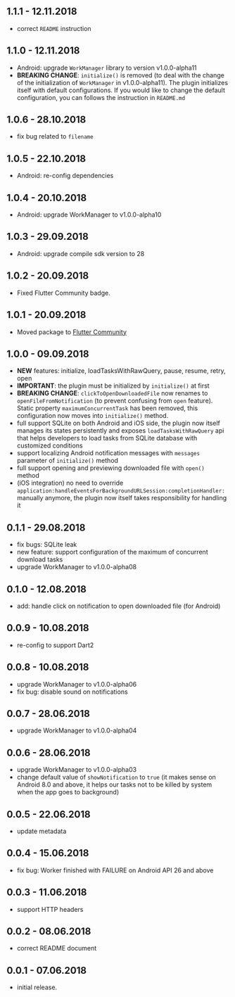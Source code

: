 ## 1.1.1 - 12.11.2018

* correct `README` instruction

## 1.1.0 - 12.11.2018

* Android: upgrade `WorkManager` library to version v1.0.0-alpha11
* **BREAKING CHANGE**: `initialize()` is removed (to deal with the change of the initialization of `WorkManager` in v1.0.0-alpha11). The plugin initializes itself with default configurations. If you would like to change the default configuration, you can follows the instruction in `README.md`

## 1.0.6 - 28.10.2018

* fix bug related to `filename`

## 1.0.5 - 22.10.2018

* Android: re-config dependencies

## 1.0.4 - 20.10.2018

* Android: upgrade WorkManager to v1.0.0-alpha10

## 1.0.3 - 29.09.2018

* Android: upgrade compile sdk version to 28

## 1.0.2 - 20.09.2018

* Fixed Flutter Community badge.

## 1.0.1 - 20.09.2018

* Moved package to [Flutter Community](https://github.com/fluttercommunity)

## 1.0.0 - 09.09.2018

* **NEW** features: initialize, loadTasksWithRawQuery, pause, resume, retry, open
* **IMPORTANT**: the plugin must be initialized by `initialize()` at first
* **BREAKING CHANGE**: `clickToOpenDownloadedFile` now renames to `openFileFromNotification` (to prevent confusing from `open` feature). Static property `maximumConcurrentTask` has been removed, this configuration now moves into `initialize()` method.
* full support SQLite on both Android and iOS side, the plugin now itself manages its states persistently and exposes `loadTasksWithRawQuery` api that helps developers to load tasks from SQLite database with customized conditions
* support localizing Android notification messages with `messages` parameter of `initialize()` method
* full support opening and previewing downloaded file with `open()` method
* (iOS integration) no need to override `application:handleEventsForBackgroundURLSession:completionHandler:` manually anymore, the plugin now itself takes responsibility for handling it

## 0.1.1 - 29.08.2018

* fix bugs: SQLite leak
* new feature: support configuration of the maximum of concurrent download tasks
* upgrade WorkManager to v1.0.0-alpha08

## 0.1.0 - 12.08.2018

* add: handle click on notification to open downloaded file (for Android)

## 0.0.9 - 10.08.2018

* re-config to support Dart2

## 0.0.8 - 10.08.2018

* upgrade WorkManager to v1.0.0-alpha06
* fix bug: disable sound on notifications

## 0.0.7 - 28.06.2018

* upgrade WorkManager to v1.0.0-alpha04

## 0.0.6 - 28.06.2018

* upgrade WorkManager to v1.0.0-alpha03
* change default value of `showNotification` to `true` (it makes sense on Android 8.0 and above, it helps our tasks not to be killed by system when the app goes to background)

## 0.0.5 - 22.06.2018

* update metadata

## 0.0.4 - 15.06.2018

* fix bug: Worker finished with FAILURE on Android API 26 and above

## 0.0.3 - 11.06.2018

* support HTTP headers

## 0.0.2 - 08.06.2018

* correct README document

## 0.0.1 - 07.06.2018

* initial release.
